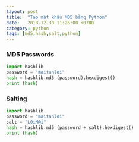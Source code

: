 ```yaml
---
layout: post
title:  "Tạo mật khẩu MD5 bằng Python"
date:   2018-12-30 11:26:00 +0700
category: python
tags: [md5,hash,salt,python]
---
```

### MD5 Passwords
```python
import hashlib
password = "maitanloi"
hash = hashlib.md5 (password).hexdigest()
print (hash)
```

### Salting  
```python
import hashlib
password = "maitanloi"
salt = "L0iM@i"
hash = hashlib.md5 (password + salt).hexdigest()
print (hash)
```
